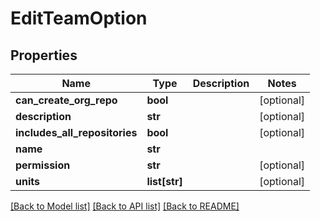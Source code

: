 # EditTeamOption

## Properties
Name | Type | Description | Notes
------------ | ------------- | ------------- | -------------
**can_create_org_repo** | **bool** |  | [optional]
**description** | **str** |  | [optional]
**includes_all_repositories** | **bool** |  | [optional]
**name** | **str** |  |
**permission** | **str** |  | [optional]
**units** | **list[str]** |  | [optional]

[[Back to Model list]](../README.md#documentation-for-models) [[Back to API list]](../README.md#documentation-for-api-endpoints) [[Back to README]](../README.md)


